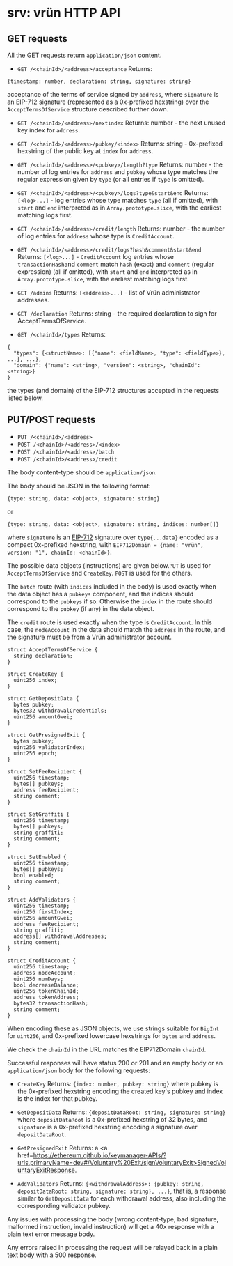 # srv: vrün HTTP API

## GET requests

All the GET requests return `application/json` content.

- `GET /<chainId>/<address>/acceptance`
Returns:
```
{timestamp: number, declaration: string, signature: string}
```
acceptance of the terms of service signed by `address`, where `signature` is an
EIP-712 signature (represented as a 0x-prefixed hexstring) over the
`AcceptTermsOfService` structure described further down.

- `GET /<chainId>/<address>/nextindex`
Returns: number - the next unused key index for `address`.

- `GET /<chainId>/<address>/pubkey/<index>`
Returns: string - 0x-prefixed hexstring of the public key at `index` for
`address`.

- `GET /<chainId>/<address>/<pubkey>/length?type`
Returns: number - the number of log entries for `address` and `pubkey` whose
type matches the regular expression given by `type` (or all entries if `type`
is omitted).

- `GET /<chainId>/<address>/<pubkey>/logs?type&start&end`
Returns: `[<log>...]` - log entries whose type matches `type` (all if omitted),
with `start` and `end` interpreted as in `Array.prototype.slice`, with the
earliest matching logs first.

- `GET /<chainId>/<address>/credit/length`
Returns: number - the number of log entries for `address` whose type is
`CreditAccount`.

- `GET /<chainId>/<address>/credit/logs?hash&comment&start&end`
Returns: `[<log>...]` - `CreditAccount` log entries whose `transactionHash`and
`comment` match `hash` (exact) and `comment` (regular expression) (all if
omitted), with `start` and `end` interpreted as in `Array.prototype.slice`,
with the earliest matching logs first.

- `GET /admins`
Returns: `[<address>...]` - list of Vrün administrator addresses.

- `GET /declaration`
Returns: string - the required declaration to sign for AcceptTermsOfService.

- `GET /<chainId>/types`
Returns:
```
{
  "types": {<structName>: [{"name": <fieldName>, "type": <fieldType>}, ...], ...},
  "domain": {"name": <string>, "version": <string>, "chainId": <string>}
}
```
the types (and domain) of the EIP-712 structures accepted in the requests listed below.

## PUT/POST requests

- `PUT /<chainId>/<address>`
- `POST /<chainId>/<address>/<index>`
- `POST /<chainId>/<address>/batch`
- `POST /<chainId>/<address>/credit`

The body content-type should be `application/json`.

The body should be JSON in the following format:
```
{type: string, data: <object>, signature: string}
```
or
```
{type: string, data: <object>, signature: string, indices: number[]}
```
where `signature` is an [EIP-712](https://eips.ethereum.org/EIPS/eip-712)
signature over `type{...data}` encoded as a compact 0x-prefixed hexstring, with
`EIP712Domain = {name: "vrün", version: "1", chainId: <chainId>}`.

The possible data objects (instructions) are given below.`PUT` is used for
`AcceptTermsOfService` and `CreateKey`. `POST` is used for the others.

The `batch` route (with `indices` included in the body) is used exactly when
the data object has a `pubkeys` component, and the indices should correspond to
the `pubkeys` if so. Otherwise the `index` in the route should correspond to the
`pubkey` (if any) in the data object.

The `credit` route is used exactly when the type is `CreditAccount`. In this
case, the `nodeAccount` in the data should match the `address` in the route,
and the signature must be from a Vrün administrator account.

```
struct AcceptTermsOfService {
  string declaration;
}

struct CreateKey {
  uint256 index;
}

struct GetDepositData {
  bytes pubkey;
  bytes32 withdrawalCredentials;
  uint256 amountGwei;
}

struct GetPresignedExit {
  bytes pubkey;
  uint256 validatorIndex;
  uint256 epoch;
}

struct SetFeeRecipient {
  uint256 timestamp;
  bytes[] pubkeys;
  address feeRecipient;
  string comment;
}

struct SetGraffiti {
  uint256 timestamp;
  bytes[] pubkeys;
  string graffiti;
  string comment;
}

struct SetEnabled {
  uint256 timestamp;
  bytes[] pubkeys;
  bool enabled;
  string comment;
}

struct AddValidators {
  uint256 timestamp;
  uint256 firstIndex;
  uint256 amountGwei;
  address feeRecipient;
  string graffiti;
  address[] withdrawalAddresses;
  string comment;
}

struct CreditAccount {
  uint256 timestamp;
  address nodeAccount;
  uint256 numDays;
  bool decreaseBalance;
  uint256 tokenChainId;
  address tokenAddress;
  bytes32 transactionHash;
  string comment;
}
```

When encoding these as JSON objects, we use strings suitable for `BigInt` for
`uint256`, and 0x-prefixed lowercase hexstrings for `bytes` and `address`.

We check the `chainId` in the URL matches the EIP712Domain `chainId`.

Successful responses will have status 200 or 201 and an empty body or an
`application/json` body for the following requests:

- `CreateKey` Returns: `{index: number, pubkey: string}`
where pubkey is the 0x-prefixed hexstring encoding the created key's pubkey
and index is the index for that pubkey.

- `GetDepositData` Returns: `{depositDataRoot: string, signature: string}`
where `depositDataRoot` is a 0x-prefixed hexstring of 32 bytes, and
`signature` is a 0x-prefixed hexstring encoding a signature over
`depositDataRoot`.

- `GetPresignedExit` Returns: a <a href=https://ethereum.github.io/keymanager-APIs/?urls.primaryName=dev#/Voluntary%20Exit/signVoluntaryExit>SignedVoluntaryExitResponse</a>.

- `AddValidators` Returns: `{<withdrawalAddress>: {pubkey: string, depositDataRoot: string, signature: string}, ...}`,
  that is, a response similar to `GetDepositData` for each withdrawal address,
  also including the corresponding validator pubkey.

Any issues with processing the body (wrong content-type, bad signature,
malformed instruction, invalid instruction) will get a 40x response with a
plain text error message body.

Any errors raised in processing the request will be relayed back in a plain
text body with a 500 response.
